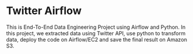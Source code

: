 # Twitter Airflow

This is End-To-End Data Engineering Project using Airflow and Python. In this project, we extracted data using Twitter API, use python to transform data, deploy the code on Airflow/EC2 and save the final result on Amazon S3.
